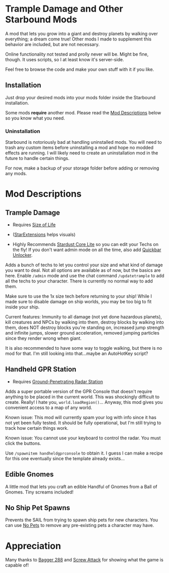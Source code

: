# Trample Damage and Other Starbound Mods

A mod that lets you grow into a giant and destroy planets by walking over everything; a dream come true! Other mods I made to supplement this behavior are included, but are not necessary.

Online functionality not tested and prolly never will be. Might be fine, though. It uses scripts, so I at least know it's server-side.

Feel free to browse the code and make your own stuff with it if you like.

## Installation

Just drop your desired mods into your mods folder inside the Starbound installation.

Some mods **require** another mod. Please read the [Mod Descriptions](https://github.com/Kemui52/SB-TrampleDamage?tab=readme-ov-file#mod-descriptions) below so you know what you need.

### Uninstallation

Starbound is notoriously bad at handling uninstalled mods. You will need to trash any custom items before uninstalling a mod and hope no modded effects are running. I will likely need to create an uninstallation mod in the future to handle certain things.

For now, make a backup of your storage folder before adding or removing any mods.

# Mod Descriptions

## Trample Damage

- Requires [Size of Life](https://steamcommunity.com/sharedfiles/filedetails/?id=3218820111)

- ([StarExtensions](https://github.com/StarExtensions/StarExtensions) helps visuals)

- Highly Recommends [Stardust Core Lite](https://steamcommunity.com/sharedfiles/filedetails/?id=2512589532) so you can edit your Techs on the fly! If you don't want admin mode on all the time, also add [Quickbar Unlocker](https://steamcommunity.com/sharedfiles/filedetails/?id=1089421344).

Adds a bunch of techs to let you control your size and what kind of damage you want to deal. Not all options are available as of now, but the basics are here. Enable ``/admin`` mode and use the chat command ``/updatetrample`` to add all the techs to your character. There is currently no normal way to add them.

Make sure to use the 1x size tech before returning to your ship! While I made sure to disable damage on ship worlds, you may be too big to fit inside your ship.

Current features: Immunity to all damage (not yet done hazardous planets), kill creatures and NPCs by walking into them, destroy blocks by walking into them, does NOT destroy blocks you're standing on, increased jump strength and infinite jumps, slower ground acceleration, removed jumping particles since they render wrong when giant.

It is also recommended to have some way to toggle walking, but there is no mod for that. I'm still looking into that...maybe an AutoHotKey script?

## Handheld GPR Station

- Requires [Ground-Penetrating Radar Station](https://steamcommunity.com/sharedfiles/filedetails/?id=1140386986)   

Adds a super portable version of the GPR Console that doesn't require anything to be placed in the current world. This was shockingly difficult to create. Really! I hate you, ``world.loadRegion()``... Anyway, this mod gives you convenient access to a map of any world.

Known issue: This mod will currently spam your log with info since it has not yet been fully tested. It should be fully operational, but I'm still trying to track how certain things work.

Known issue: You cannot use your keyboard to control the radar. You must click the buttons.

Use ``/spawnitem handheldgprconsole`` to obtain it. I guess I can make a recipe for this one eventually since the template already exists...

## Edible Gnomes

A little mod that lets you craft an edible Handful of Gnomes from a Ball of Gnomes. Tiny screams included!

## No Ship Pet Spawns

Prevents the SAIL from trying to spawn ship pets for new characters. You can use [No Pets](https://steamcommunity.com/sharedfiles/filedetails/?id=733729084) to remove any pre-existing pets a character may have.

# Appreciation

Many thanks to [Bagger 288](https://steamcommunity.com/sharedfiles/filedetails/?id=1391734304) and [Screw Attack](https://steamcommunity.com/sharedfiles/filedetails/?id=750726369) for showing what the game is capable of!

